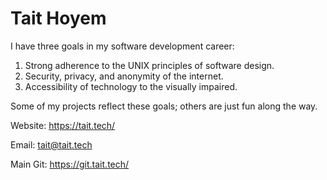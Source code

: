 # Tait Hoyem

I have three goals in my software development career:

1. Strong adherence to the UNIX principles of software design.
2. Security, privacy, and anonymity of the internet.
3. Accessibility of technology to the visually impaired.

Some of my projects reflect these goals; others are just fun along the way.

Website: https://tait.tech/

Email: tait@tait.tech

Main Git: https://git.tait.tech/ 
